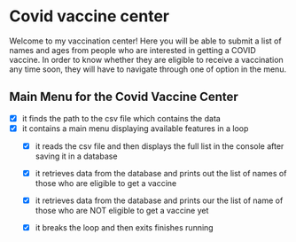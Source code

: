 # Covid vaccine center

Welcome to my vaccination center! Here you will be able to submit a list of names and ages from people who are interested in getting a COVID vaccine. In order to know whether they are eligible to receive a vaccination any time soon, they will have to navigate through one of option in the menu.  

## Main Menu for the Covid Vaccine Center

- [x] it finds the path to the csv file which contains the data 
- [x] it contains a main menu displaying available features in a loop
    - [x] it reads the csv file and then displays the full list in the console after saving it in a database
    - [x] it retrieves data from the database and prints out the list of names of those who are eligible to get a vaccine 
    - [x] it retrieves data from the database and prints our the list of name of those who are NOT eligible to get a vaccine yet
    - [x] it breaks the loop and then exits finishes running
    
